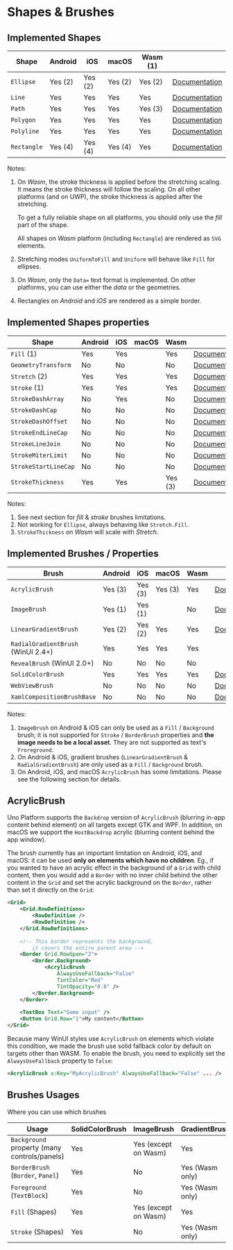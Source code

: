 ﻿---
uid: Uno.Features.ShapesAndBrushes
---

# Shapes & Brushes

## Implemented Shapes

| Shape       | Android | iOS     | macOS   | Wasm (1) |                                                              |
| ----------- | ------- | ------- | ------- | -------- | ------------------------------------------------------------ |
| `Ellipse`   | Yes (2) | Yes (2) | Yes (2) | Yes (2)  | [Documentation](https://docs.microsoft.com/en-us/uwp/api/windows.ui.xaml.shapes.ellipse) |
| `Line`      | Yes     | Yes     | Yes     | Yes      | [Documentation](https://docs.microsoft.com/en-us/uwp/api/windows.ui.xaml.shapes.line) |
| `Path`      | Yes     | Yes     | Yes     | Yes (3)  | [Documentation](https://docs.microsoft.com/en-us/uwp/api/windows.ui.xaml.shapes.path) |
| `Polygon`   | Yes     | Yes     | Yes     | Yes      | [Documentation](https://docs.microsoft.com/en-us/uwp/api/windows.ui.xaml.shapes.polygon) |
| `Polyline`  | Yes     | Yes     | Yes     | Yes      | [Documentation](https://docs.microsoft.com/en-us/uwp/api/windows.ui.xaml.shapes.polyline) |
| `Rectangle` | Yes (4) | Yes (4) | Yes (4) | Yes      | [Documentation](https://docs.microsoft.com/en-us/uwp/api/windows.ui.xaml.shapes.rectangle) |

Notes:

1. On _Wasm_, the stroke thickness is applied before the stretching
   scaling. It means the stroke thickness will follow the scaling.
   On all other platforms (and on UWP), the stroke thickness is applied
   after the stretching.

   To get a fully reliable shape on all platforms, you should only
   use the _fill_ part of the shape.
   
   All shapes on _Wasm_ platform (including `Rectangle`) are rendered as `SVG` elements.
   
2. Stretching modes `UniformToFill` and `Uniform` will behave like
   `Fill` for ellipses.
   
3. On _Wasm_, only the `Data=` text format is implemented.
   On other platforms, you can use either the _data_ or the geometries.
   
4. Rectangles on _Android_ and _iOS_ are rendered as a simple border.

## Implemented Shapes properties

| Shape                | Android | iOS  | macOS | Wasm    |                                                              |
| -------------------- | ------- | ---- | ----- | ------- | ------------------------------------------------------------ |
| `Fill` (1)           | Yes     | Yes  |       | Yes     | [Documentation](https://docs.microsoft.com/en-us/uwp/api/windows.ui.xaml.shapes.shape.fill) |
| `GeometryTransform`  | No      | No   |       | No      | [Documentation](https://docs.microsoft.com/en-us/uwp/api/windows.ui.xaml.shapes.shape.geometrytransform) |
| `Stretch` (2)        | Yes     | Yes  |       | Yes     | [Documentation](https://docs.microsoft.com/en-us/uwp/api/windows.ui.xaml.shapes.shape.stretch) |
| `Stroke` (1)         | Yes     | Yes  |       | Yes     | [Documentation](https://docs.microsoft.com/en-us/uwp/api/windows.ui.xaml.shapes.shape.stroke) |
| `StrokeDashArray`    | No      | Yes  |       | No      | [Documentation](https://docs.microsoft.com/en-us/uwp/api/windows.ui.xaml.shapes.shape.strokedasharray) |
| `StrokeDashCap`      | No      | No   |       | No      | [Documentation](https://docs.microsoft.com/en-us/uwp/api/windows.ui.xaml.shapes.shape.strokedashcap) |
| `StrokeDashOffset`   | No      | No   |       | No      | [Documentation](https://docs.microsoft.com/en-us/uwp/api/windows.ui.xaml.shapes.shape.strokedashoffset) |
| `StrokeEndLineCap`   | No      | No   |       | No      | [Documentation](https://docs.microsoft.com/en-us/uwp/api/windows.ui.xaml.shapes.shape.strokeendlinecap) |
| `StrokeLineJoin`     | No      | No   |       | No      | [Documentation](https://docs.microsoft.com/en-us/uwp/api/windows.ui.xaml.shapes.shape.strokelinejoin) |
| `StrokeMiterLimit`   | No      | No   |       | No      | [Documentation](https://docs.microsoft.com/en-us/uwp/api/windows.ui.xaml.shapes.shape.strokemiterlimit) |
| `StrokeStartLineCap` | No      | No   |       | No      | [Documentation](https://docs.microsoft.com/en-us/uwp/api/windows.ui.xaml.shapes.shape.strokestartlinecap) |
| `StrokeThickness`    | Yes     | Yes  |       | Yes (3) | [Documentation](https://docs.microsoft.com/en-us/uwp/api/windows.ui.xaml.shapes.shape.strokethickness) |

Notes:

1. See next section for _fill_ & _stroke_ brushes limitations.
2. Not working for `Ellipse`, always behaving like `Stretch.Fill`.
3. `StrokeThickness` on _Wasm_ will scale with _Stretch_.

## Implemented Brushes / Properties

| Brush                              | Android | iOS     | macOS | Wasm |                                                              |
| ---------------------------------- | ------- | ------- | ---- | ------------------------------------------------------------ | ---------------------------------- |
| `AcrylicBrush`                     | Yes (3) | Yes (3) | Yes (3) | Yes   | [Documentation](https://docs.microsoft.com/fr-ca/uwp/api/windows.ui.xaml.media.acrylicbrush) |
| `ImageBrush`                       | Yes (1) | Yes (1) |  | No   | [Documentation](https://docs.microsoft.com/en-us/uwp/api/Microsoft.UI.Xaml.Media.ImageBrush) |
| `LinearGradientBrush` | Yes (2) | Yes (2) | Yes  | Yes | [Documentation](https://docs.microsoft.com/en-us/uwp/api/Microsoft.UI.Xaml.Media.LinearGradientBrush) |
| `RadialGradientBrush` (WinUI 2.4+) | Yes | Yes  | Yes  | Yes |                                                              |
| `RevealBrush` (WinUI 2.0+) | No     | No     | No   | No  |                                                              |
| `SolidColorBrush`                  | Yes     | Yes     | Yes  | Yes  | [Documentation](https://docs.microsoft.com/en-us/uwp/api/Microsoft.UI.Xaml.Media.SolidColorBrush) |
| `WebViewBrush`                     | No      | No      | No    | No   | [Documentation](https://docs.microsoft.com/en-us/uwp/api/Microsoft.UI.Xaml.Controls.WebViewBrush) |
| `XamlCompositionBrushBase`         | No      | No      | No    | No   | [Documentation](https://docs.microsoft.com/en-us/uwp/api/windows.ui.xaml.media.xamlcompositionbrushbase) |

Notes:

1. `ImageBrush` on Android & iOS can only be used as a `Fill` / `Background` brush; it is not supported for `Stroke`  / `BorderBrush` properties and **the image needs to be a local asset**. They are not supported as text's `Froreground`.
2. On Android & iOS, gradient brushes (`LinearGradientBrush` & `RadialGradientBrush`) are only used as a `Fill` / `Background` brush.
3. On Android, iOS, and macOS `AcrylicBrush` has some limitations. Please see the following section for details.

## AcrylicBrush

Uno Platform supports the `Backdrop` version of `AcrylicBrush` (blurring in-app content behind element) on all targets except GTK and WPF. In addition, on macOS we support the `HostBackdrop` acrylic (blurring content behind the app window).

The brush currently has an important limitation on Android, iOS, and macOS: it can be used **only on elements which have no children**. Eg., if you wanted to have an acrylic effect in the background of a `Grid` with child content, then you would add a `Border` with no inner child behind the other content in the `Grid` and set the acrylic background on the `Border`, rather than set it directly on the `Grid`:

```xml
<Grid>
    <Grid.RowDefinitions>
        <RowDefinition />
        <RowDefinition />
    </Grid.RowDefinitions>
    
    <!-- This border represents the background, 
        it covers the entire parent area -->
    <Border Grid.RowSpan="2">
        <Border.Background>
            <AcrylicBrush 
                AlwaysUseFallback="False" 
                TintColor="Red" 
                TintOpacity="0.8" />
        </Border.Background>
    </Border>
    
    <TextBox Text="Some input" />
    <Button Grid.Row="1">My content</Button>
</Grid>

```

Because many WinUI styles use `AcrylicBrush` on elements which violate this condition, we made the brush use solid fallback color by default on targets other than WASM. To enable the brush, you need to explicitly set the `AlwaysUseFallback` property to `false`:

```xml
<AcrylicBrush x:Key="MyAcrylicBrush" AlwaysUseFallback="False" ... />
```

## Brushes Usages

Where you can use which brushes

| Usage                                        | SolidColorBrush | ImageBrush           | GradientBrush   |
| -------------------------------------------- | --------------- | -------------------- | --------------- |
| `Background` property (many controls/panels) | Yes             | Yes (except on Wasm) | Yes             |
| `BorderBrush` (`Border`, `Panel`)            | Yes             | No                   | Yes (Wasm only) |
| `Foreground` (`TextBlock`)                   | Yes             | No                   | Yes (Wasm only) |
| `Fill` (Shapes)                              | Yes             | Yes (except on Wasm) | Yes             |
| `Stroke` (Shapes)                            | Yes             | No                   | Yes (Wasm only) |

